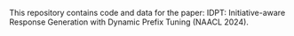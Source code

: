 This repository contains code and data for the paper: IDPT: Initiative-aware Response Generation with Dynamic Prefix Tuning (NAACL 2024).
